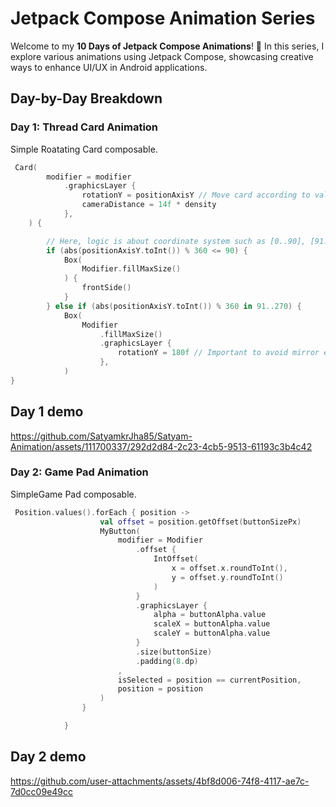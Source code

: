 # Jetpack Compose Animation Series

Welcome to my **10 Days of Jetpack Compose Animations**! 🎉 In this series, I explore various animations using Jetpack Compose, showcasing creative ways to enhance UI/UX in Android applications.

## Day-by-Day Breakdown

### Day 1: Thread Card Animation
Simple Roatating Card composable.

```kotlin
 Card(
        modifier = modifier
            .graphicsLayer {
                rotationY = positionAxisY // Move card according to value of customY.
                cameraDistance = 14f * density
            },
    ) {

        // Here, logic is about coordinate system such as [0..90], [91..270], [270..360].
        if (abs(positionAxisY.toInt()) % 360 <= 90) {
            Box(
                Modifier.fillMaxSize()
            ) {
                frontSide()
            }
        } else if (abs(positionAxisY.toInt()) % 360 in 91..270) {
            Box(
                Modifier
                    .fillMaxSize()
                    .graphicsLayer {
                        rotationY = 180f // Important to avoid mirror effect.
                    },
            )
}
```
## Day 1 demo

https://github.com/SatyamkrJha85/Satyam-Animation/assets/111700337/292d2d84-2c23-4cb5-9513-61193c3b4c42






### Day 2: Game Pad Animation
SimpleGame Pad composable.

```kotlin
 Position.values().forEach { position ->
                    val offset = position.getOffset(buttonSizePx)
                    MyButton(
                        modifier = Modifier
                            .offset {
                                IntOffset(
                                    x = offset.x.roundToInt(),
                                    y = offset.y.roundToInt()
                                )
                            }
                            .graphicsLayer {
                                alpha = buttonAlpha.value
                                scaleX = buttonAlpha.value
                                scaleY = buttonAlpha.value
                            }
                            .size(buttonSize)
                            .padding(8.dp)
                        ,
                        isSelected = position == currentPosition,
                        position = position
                    )
                }

            }
```
## Day 2 demo

https://github.com/user-attachments/assets/4bf8d006-74f8-4117-ae7c-7d0cc09e49cc







